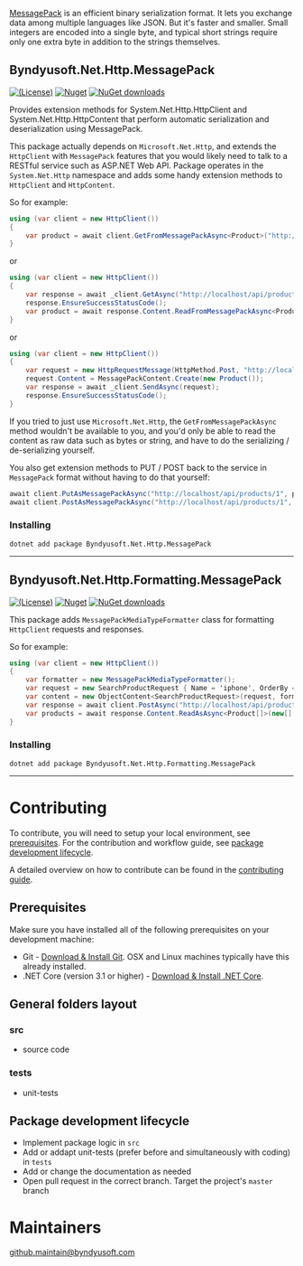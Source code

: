 [MessagePack](https://www.nuget.org/packages/MessagePack/) is an efficient binary serialization format. It lets you exchange data among multiple languages like JSON. But it's faster and smaller. 
Small integers are encoded into a single byte, and typical short strings require only one extra byte in addition to the strings themselves.

## Byndyusoft.Net.Http.MessagePack
[![(License)](https://img.shields.io/github/license/Byndyusoft/Byndyusoft.Net.Http.MessagePack.svg)](LICENSE.txt)
[![Nuget](http://img.shields.io/nuget/v/Byndyusoft.Net.Http.MessagePack.svg?maxAge=10800)](https://www.nuget.org/packages/Byndyusoft.Net.Http.MessagePack/) [![NuGet downloads](https://img.shields.io/nuget/dt/Byndyusoft.Net.Http.MessagePack.svg)](https://www.nuget.org/packages/Byndyusoft.Net.Http.MessagePack/) 

Provides extension methods for System.Net.Http.HttpClient and System.Net.Http.HttpContent that perform automatic serialization and deserialization using MessagePack.

This package actually depends on ```Microsoft.Net.Http```, and extends the ```HttpClient``` with ```MessagePack```
features that you would likely need to talk to a RESTful service such as ASP.NET Web API.
Package operates in the ```System.Net.Http``` namespace and adds some handy extension methods to ```HttpClient``` and ```HttpContent```.

So for example:

```csharp
using (var client = new HttpClient())
{
    var product = await client.GetFromMessagePackAsync<Product>("http://localhost/api/products/1");
}
```
or
```csharp
using (var client = new HttpClient())
{
    var response = await _client.GetAsync("http://localhost/api/products/1");
    response.EnsureSuccessStatusCode();
    var product = await response.Content.ReadFromMessagePackAsync<Product>();
}
```
or
```csharp
using (var client = new HttpClient())
{
    var request = new HttpRequestMessage(HttpMethod.Post, "http://localhost/api/products/1");
    request.Content = MessagePackContent.Create(new Product());
    var response = await _client.SendAsync(request);
    response.EnsureSuccessStatusCode();
}
```

If you tried to just use ```Microsoft.Net.Http```, the ```GetFromMessagePackAsync``` method wouldn't be available to you, and you'd only be able to read the content 
as raw data such as bytes or string, and have to do the serializing / de-serializing yourself.

You also get extension methods to PUT / POST back to the service in ```MessagePack``` format without having to do that yourself:

```csharp
await client.PutAsMessagePackAsync("http://localhost/api/products/1", product);
await client.PostAsMessagePackAsync("http://localhost/api/products/1", product);
```

### Installing

```shell
dotnet add package Byndyusoft.Net.Http.MessagePack
```

***

## Byndyusoft.Net.Http.Formatting.MessagePack

[![(License)](https://img.shields.io/github/license/Byndyusoft/Byndyusoft.Net.Http.Formatting.MessagePack.svg)](LICENSE.txt)
[![Nuget](http://img.shields.io/nuget/v/Byndyusoft.Net.Http.Formatting.MessagePack.svg?maxAge=10800)](https://www.nuget.org/packages/Byndyusoft.Net.Http.Formatting.MessagePack/) [![NuGet downloads](https://img.shields.io/nuget/dt/Byndyusoft.Net.Http.Formatting.MessagePack.svg)](https://www.nuget.org/packages/Byndyusoft.Net.Http.Formatting.MessagePack/) 


This package adds `MessagePackMediaTypeFormatter` class for formatting `HttpClient` requests and responses.

So for example:

```csharp
using (var client = new HttpClient())
{
	var formatter = new MessagePackMediaTypeFormatter();
	var request = new SearchProductRequest { Name = 'iphone', OrderBy = 'id' };
	var content = new ObjectContent<SearchProductRequest>(request, formatter);
	var response = await client.PostAsync("http://localhost/api/products:search");
	var products = await response.Content.ReadAsAsync<Product[]>(new[] {formatter});
}
```

### Installing

```shell
dotnet add package Byndyusoft.Net.Http.Formatting.MessagePack
```

***

# Contributing

To contribute, you will need to setup your local environment, see [prerequisites](#prerequisites). For the contribution and workflow guide, see [package development lifecycle](#package-development-lifecycle).

A detailed overview on how to contribute can be found in the [contributing guide](CONTRIBUTING.md).

## Prerequisites

Make sure you have installed all of the following prerequisites on your development machine:

- Git - [Download & Install Git](https://git-scm.com/downloads). OSX and Linux machines typically have this already installed.
- .NET Core (version 3.1 or higher) - [Download & Install .NET Core](https://dotnet.microsoft.com/download/dotnet-core/3.1).

## General folders layout

### src
- source code

### tests

- unit-tests

## Package development lifecycle

- Implement package logic in `src`
- Add or addapt unit-tests (prefer before and simultaneously with coding) in `tests`
- Add or change the documentation as needed
- Open pull request in the correct branch. Target the project's `master` branch

# Maintainers

[github.maintain@byndyusoft.com](mailto:github.maintain@byndyusoft.com)